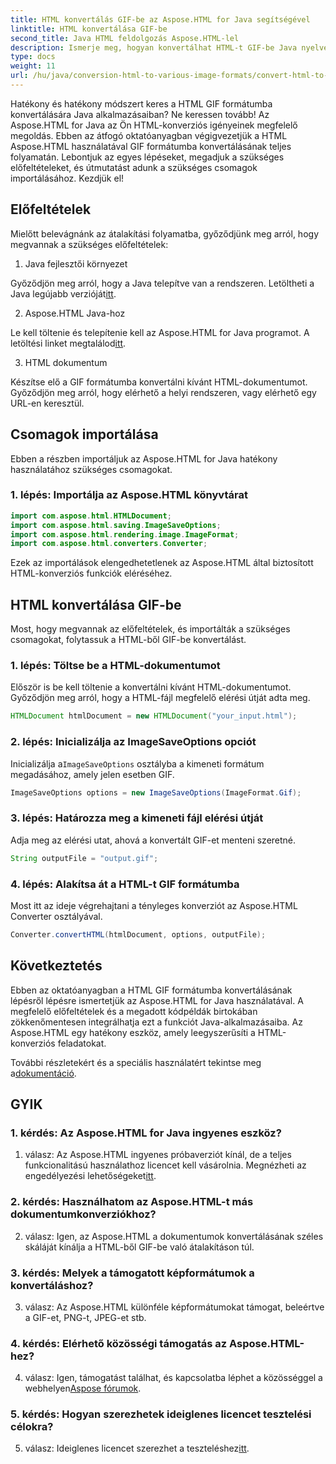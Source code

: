 ```yaml
---
title: HTML konvertálás GIF-be az Aspose.HTML for Java segítségével
linktitle: HTML konvertálása GIF-be
second_title: Java HTML feldolgozás Aspose.HTML-lel
description: Ismerje meg, hogyan konvertálhat HTML-t GIF-be Java nyelven az Aspose.HTML használatával. Átfogó, lépésenkénti útmutató a hatékony HTML-GIF konvertáláshoz.
type: docs
weight: 11
url: /hu/java/conversion-html-to-various-image-formats/convert-html-to-gif/
---
```

Hatékony és hatékony módszert keres a HTML GIF formátumba konvertálására Java alkalmazásaiban? Ne keressen tovább! Az Aspose.HTML for Java az Ön HTML-konverziós igényeinek megfelelő megoldás. Ebben az átfogó oktatóanyagban végigvezetjük a HTML Aspose.HTML használatával GIF formátumba konvertálásának teljes folyamatán. Lebontjuk az egyes lépéseket, megadjuk a szükséges előfeltételeket, és útmutatást adunk a szükséges csomagok importálásához. Kezdjük el!

## Előfeltételek

Mielőtt belevágnánk az átalakítási folyamatba, győződjünk meg arról, hogy megvannak a szükséges előfeltételek:

1. Java fejlesztői környezet

Győződjön meg arról, hogy a Java telepítve van a rendszeren. Letöltheti a Java legújabb verzióját[itt](https://www.oracle.com/java/technologies/javase-downloads.html).

2. Aspose.HTML Java-hoz

 Le kell töltenie és telepítenie kell az Aspose.HTML for Java programot. A letöltési linket megtalálod[itt](https://releases.aspose.com/html/java/).

3. HTML dokumentum

Készítse elő a GIF formátumba konvertálni kívánt HTML-dokumentumot. Győződjön meg arról, hogy elérhető a helyi rendszeren, vagy elérhető egy URL-en keresztül.

## Csomagok importálása

Ebben a részben importáljuk az Aspose.HTML for Java hatékony használatához szükséges csomagokat. 

### 1. lépés: Importálja az Aspose.HTML könyvtárat

```java
import com.aspose.html.HTMLDocument;
import com.aspose.html.saving.ImageSaveOptions;
import com.aspose.html.rendering.image.ImageFormat;
import com.aspose.html.converters.Converter;
```

Ezek az importálások elengedhetetlenek az Aspose.HTML által biztosított HTML-konverziós funkciók eléréséhez.

## HTML konvertálása GIF-be

Most, hogy megvannak az előfeltételek, és importálták a szükséges csomagokat, folytassuk a HTML-ből GIF-be konvertálást.

### 1. lépés: Töltse be a HTML-dokumentumot

Először is be kell töltenie a konvertálni kívánt HTML-dokumentumot. Győződjön meg arról, hogy a HTML-fájl megfelelő elérési útját adta meg.

```java
HTMLDocument htmlDocument = new HTMLDocument("your_input.html");
```

### 2. lépés: Inicializálja az ImageSaveOptions opciót

 Inicializálja a`ImageSaveOptions` osztályba a kimeneti formátum megadásához, amely jelen esetben GIF.

```java
ImageSaveOptions options = new ImageSaveOptions(ImageFormat.Gif);
```

### 3. lépés: Határozza meg a kimeneti fájl elérési útját

Adja meg az elérési utat, ahová a konvertált GIF-et menteni szeretné.

```java
String outputFile = "output.gif";
```

### 4. lépés: Alakítsa át a HTML-t GIF formátumba

Most itt az ideje végrehajtani a tényleges konverziót az Aspose.HTML Converter osztályával.

```java
Converter.convertHTML(htmlDocument, options, outputFile);
```

## Következtetés

Ebben az oktatóanyagban a HTML GIF formátumba konvertálásának lépésről lépésre ismertetjük az Aspose.HTML for Java használatával. A megfelelő előfeltételek és a megadott kódpéldák birtokában zökkenőmentesen integrálhatja ezt a funkciót Java-alkalmazásaiba. Az Aspose.HTML egy hatékony eszköz, amely leegyszerűsíti a HTML-konverziós feladatokat.

 További részletekért és a speciális használatért tekintse meg a[dokumentáció](https://reference.aspose.com/html/java/).

## GYIK

### 1. kérdés: Az Aspose.HTML for Java ingyenes eszköz?

 1. válasz: Az Aspose.HTML ingyenes próbaverziót kínál, de a teljes funkcionalitású használathoz licencet kell vásárolnia. Megnézheti az engedélyezési lehetőségeket[itt](https://purchase.aspose.com/buy).

### 2. kérdés: Használhatom az Aspose.HTML-t más dokumentumkonverziókhoz?

2. válasz: Igen, az Aspose.HTML a dokumentumok konvertálásának széles skáláját kínálja a HTML-ből GIF-be való átalakításon túl.

### 3. kérdés: Melyek a támogatott képformátumok a konvertáláshoz?

3. válasz: Az Aspose.HTML különféle képformátumokat támogat, beleértve a GIF-et, PNG-t, JPEG-et stb.

### 4. kérdés: Elérhető közösségi támogatás az Aspose.HTML-hez?

 4. válasz: Igen, támogatást találhat, és kapcsolatba léphet a közösséggel a webhelyen[Aspose fórumok](https://forum.aspose.com/).

### 5. kérdés: Hogyan szerezhetek ideiglenes licencet tesztelési célokra?

 5. válasz: Ideiglenes licencet szerezhet a teszteléshez[itt](https://purchase.aspose.com/temporary-license/).